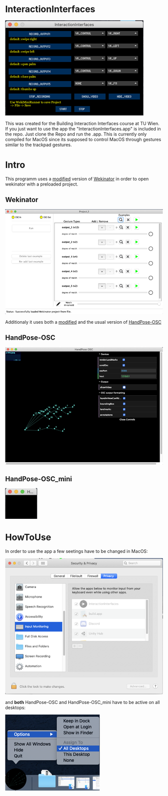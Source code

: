 # InteractionInterfaces
![alt text](https://github.com/flurputzer/InteractionInterfaces/blob/main/Screenshots/MainGui.png?raw=true)

This was created for the Building Interaction Interfaces course at TU Wien.
If you just want to use the app the "InteractionInterfaces.app" is included in the repo. Just clone the Repo and run the .app. This is currently only compiled for MacOS since its supposed to control MacOS through gestures similar to the trackpad gestures.

# Intro
This programm uses a [modified](https://github.com/brannondorsey/wekimini) version of [Wekinator](http://www.wekinator.org/) in order to open wekinator with a preloaded project.

## Wekinator
![alt text](https://github.com/flurputzer/InteractionInterfaces/blob/main/Screenshots/Wekinator.png)

Additionaly it uses both a [modified](https://yoyling.herokuapp.com/https/github.com/gonski/HandPose-OSC) and the usual version of [HandPose-OSC](https://github.com/faaip/HandPose-OSC)


## HandPose-OSC
![alt text](https://github.com/flurputzer/InteractionInterfaces/blob/main/Screenshots/HandPoseLarge.png)

## HandPose-OSC_mini
![alt text](https://github.com/flurputzer/InteractionInterfaces/blob/main/Screenshots/HandPoseSmall.png)

# HowToUse
In order to use the app a few seetings have to be changed in MacOS:



![alt text](https://github.com/flurputzer/InteractionInterfaces/blob/main/Screenshots/Settings2.png)

and **both** HandPose-OSC and HandPose-OSC_mini have to be active on all desktops:

![alt text](https://github.com/flurputzer/InteractionInterfaces/blob/main/Screenshots/Settings3.png)



